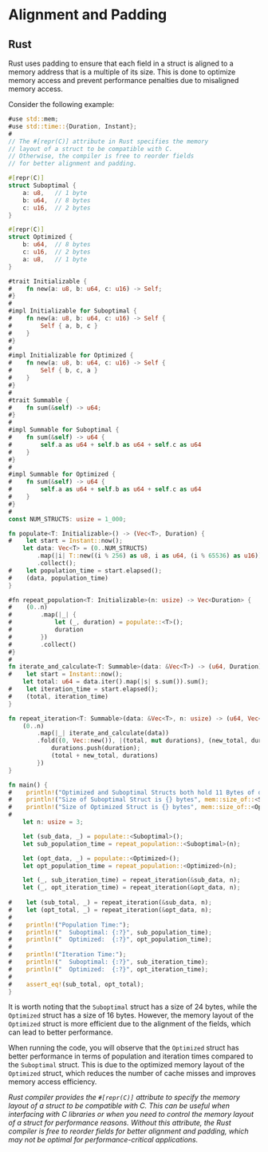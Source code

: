 # Alignment and Padding

## Rust

Rust uses padding to ensure that each field in a struct is aligned to a memory address that is a multiple of its size.
This is done to optimize memory access and prevent performance penalties due to misaligned memory access.

Consider the following example:

```rust
#use std::mem;
#use std::time::{Duration, Instant};
#
// The #[repr(C)] attribute in Rust specifies the memory 
// layout of a struct to be compatible with C.
// Otherwise, the compiler is free to reorder fields 
// for better alignment and padding.

#[repr(C)] 
struct Suboptimal {
    a: u8,   // 1 byte
    b: u64,  // 8 bytes
    c: u16,  // 2 bytes
}

#[repr(C)]
struct Optimized {
    b: u64,  // 8 bytes
    c: u16,  // 2 bytes
    a: u8,   // 1 byte
}

#trait Initializable {
#    fn new(a: u8, b: u64, c: u16) -> Self;
#}
#
#impl Initializable for Suboptimal {
#    fn new(a: u8, b: u64, c: u16) -> Self {
#        Self { a, b, c }
#    }
#}
#
#impl Initializable for Optimized {
#    fn new(a: u8, b: u64, c: u16) -> Self {
#        Self { b, c, a }
#    }
#}
#
#trait Summable {
#    fn sum(&self) -> u64;
#}
#
#impl Summable for Suboptimal {
#    fn sum(&self) -> u64 {
#        self.a as u64 + self.b as u64 + self.c as u64
#    }
#}
#
#impl Summable for Optimized {
#    fn sum(&self) -> u64 {
#        self.a as u64 + self.b as u64 + self.c as u64
#    }
#}
#
const NUM_STRUCTS: usize = 1_000;

fn populate<T: Initializable>() -> (Vec<T>, Duration) {
#    let start = Instant::now();
    let data: Vec<T> = (0..NUM_STRUCTS)
        .map(|i| T::new((i % 256) as u8, i as u64, (i % 65536) as u16))
        .collect();
#    let population_time = start.elapsed();
#    (data, population_time)
}

#fn repeat_population<T: Initializable>(n: usize) -> Vec<Duration> {
#    (0..n)
#        .map(|_| {
#            let (_, duration) = populate::<T>();
#            duration
#        })
#        .collect()
#}
#
fn iterate_and_calculate<T: Summable>(data: &Vec<T>) -> (u64, Duration) {
#    let start = Instant::now();
    let total: u64 = data.iter().map(|s| s.sum()).sum();
#    let iteration_time = start.elapsed();
#    (total, iteration_time)
}

fn repeat_iteration<T: Summable>(data: &Vec<T>, n: usize) -> (u64, Vec<Duration>) {
    (0..n)
        .map(|_| iterate_and_calculate(data))
        .fold((0, Vec::new()), |(total, mut durations), (new_total, duration)| {
            durations.push(duration);
            (total + new_total, durations)
        })
}

fn main() {
#    println!("Optimized and Suboptimal Structs both hold 11 Bytes of data.");
#    println!("Size of Suboptimal Struct is {} bytes", mem::size_of::<Suboptimal>());
#    println!("Size of Optimized Struct is {} bytes", mem::size_of::<Optimized>());
#
    let n: usize = 3;

    let (sub_data, _) = populate::<Suboptimal>();
    let sub_population_time = repeat_population::<Suboptimal>(n);

    let (opt_data, _) = populate::<Optimized>();
    let opt_population_time = repeat_population::<Optimized>(n);

    let (_, sub_iteration_time) = repeat_iteration(&sub_data, n);
    let (_, opt_iteration_time) = repeat_iteration(&opt_data, n);
    
#    let (sub_total, _) = repeat_iteration(&sub_data, n);
#    let (opt_total, _) = repeat_iteration(&opt_data, n);
#
#    println!("Population Time:");
#    println!("  Suboptimal: {:?}", sub_population_time);
#    println!("  Optimized:  {:?}", opt_population_time);
#
#    println!("Iteration Time:");
#    println!("  Suboptimal: {:?}", sub_iteration_time);
#    println!("  Optimized:  {:?}", opt_iteration_time);
#
#    assert_eq!(sub_total, opt_total);
}
```

It is worth noting that the `Suboptimal` struct has a size of 24 bytes, while the `Optimized` struct has a size of 16
bytes. However, the memory layout of the `Optimized` struct is more efficient due to the alignment of the fields, which
can lead to better performance.

When running the code, you will observe that the `Optimized` struct has better performance in terms of population and
iteration times compared to the `Suboptimal` struct. This is due to the optimized memory layout of the `Optimized`
struct, which reduces the number of cache misses and improves memory access efficiency.

*Rust compiler provides the `#[repr(C)]` attribute to specify the memory layout of a struct to be compatible with C.
This can be useful when interfacing with C libraries or when you need to control the memory layout of a struct for
performance reasons. Without this attribute, the Rust compiler is free to reorder fields for better alignment and
padding, which may not be optimal for performance-critical applications.*